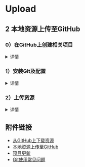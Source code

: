 # Upload

## 2 本地资源上传至GitHub
### 0）在GitHub上创建相关项目
<details>
<summary>详情</summary>   
  
  创建仓库  
  `个人主页 -> repositories -> New`  
  ![Image text](./images/4.jpg)  
    
  然后输入项目名称、信息配置即可  
  ![Image text](./images/5.jpg)  
    
  点击`Create repository`即创建成功！
</details>

### 1）安装Git及配置
<details>
<summary>详情</summary>   
  
  Git官网地址：http://git-scm.com/download/  
  选择对应系统，安装一路默认就行（可以改安装路径）  
  **本文安装环境为Windows**  
  **第一次使用Git**
  - 本地生成SSH密钥  
  右键打开git命令行工具，输入以下命令
  ```
  git config --global user.name "github_name"
  git config --global user.email "github_email"
  ssh-keygen -t rsa -C "github_email"
  ```
    
  密钥默认位置在`C:\Users\（你的用户名)\.ssh\id_rsa.pub`中，复制其中内容即可  
  - GitHub 账号配置SSH公钥  
  `个人主页 -> 右上角头像点击 -> Settings -> 左侧菜单栏SSH and GPG keys -> New SSH key`   
  然后新出来的页面中的key输入框中输入前面复制的`id_rsa.pub`文件的内容  
  至此，结束配置流程
</details>
  
### 2）上传资源
<details>
<summary>详情</summary>   
  
  **方案很多，博主仅使用其中一种**
  - 将上述GitHub上创建好的项目clone到本地，在clone到的项目中添加所需上传的资源，**clone到的项目中需含有`.git`文件夹** **（也可将`.git`文件夹复制到所需上传的资源中）**
  - 之后，在项目中右击打开git命令行
  - 输入
  ```
  git add .
  git commit -m "注释语句"
  git push
  ```  
  至此，结束上传资源流程
</details>

## 附件链接
- [从GitHub上下载资源](./download.md)
- [本地资源上传至GitHub](./upload.md)
- [项目更新](./up_to_date.md)
- [Git使用常见问题](./Q%26A.md)
